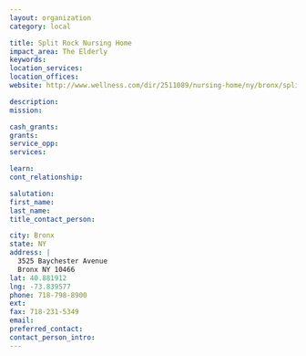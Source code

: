 ```yaml
---
layout: organization
category: local

title: Split Rock Nursing Home
impact_area: The Elderly
keywords: 
location_services: 
location_offices: 
website: http://www.wellness.com/dir/2511089/nursing-home/ny/bronx/split-rock-nursing-home#referrer

description: 
mission: 

cash_grants: 
grants: 
service_opp: 
services: 

learn: 
cont_relationship: 

salutation: 
first_name: 
last_name: 
title_contact_person: 

city: Bronx
state: NY
address: |
  3525 Baychester Avenue     
  Bronx NY 10466
lat: 40.881912
lng: -73.839577
phone: 718-798-8900
ext: 
fax: 718-231-5349
email: 
preferred_contact: 
contact_person_intro: 
---
```

